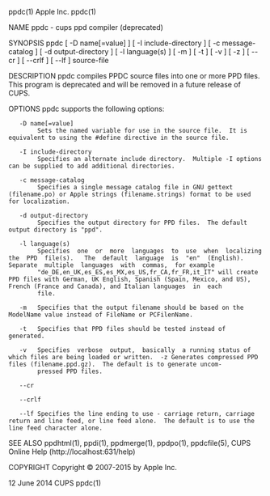 ppdc(1)                                                                                         Apple Inc.                                                                                        ppdc(1)

NAME
       ppdc - cups ppd compiler (deprecated)

SYNOPSIS
       ppdc [ -D name[=value] ] [ -I include-directory ] [ -c message-catalog ] [ -d output-directory ] [ -l language(s) ] [ -m ] [ -t ] [ -v ] [ -z ] [ --cr ] [ --crlf ] [ --lf ] source-file

DESCRIPTION
       ppdc compiles PPDC source files into one or more PPD files.  This program is deprecated and will be removed in a future release of CUPS.

OPTIONS
       ppdc supports the following options:

       -D name[=value]
            Sets the named variable for use in the source file.  It is equivalent to using the #define directive in the source file.

       -I include-directory
            Specifies an alternate include directory.  Multiple -I options can be supplied to add additional directories.

       -c message-catalog
            Specifies a single message catalog file in GNU gettext (filename.po) or Apple strings (filename.strings) format to be used for localization.

       -d output-directory
            Specifies the output directory for PPD files.  The default output directory is "ppd".

       -l language(s)
            Specifies  one  or  more  languages  to  use  when  localizing  the  PPD  file(s).   The  default  language  is  "en"  (English).   Separate  multiple  languages  with  commas,  for example
            "de_DE,en_UK,es_ES,es_MX,es_US,fr_CA,fr_FR,it_IT" will create PPD files with German, UK English, Spanish (Spain, Mexico, and US), French (France and Canada), and Italian languages  in  each
            file.

       -m   Specifies that the output filename should be based on the ModelName value instead of FileName or PCFilenName.

       -t   Specifies that PPD files should be tested instead of generated.

       -v   Specifies  verbose  output,  basically  a running status of which files are being loaded or written.  -z Generates compressed PPD files (filename.ppd.gz).  The default is to generate uncom‐
            pressed PPD files.

       --cr

       --crlf

       --lf Specifies the line ending to use - carriage return, carriage return and line feed, or line feed alone.  The default is to use the line feed character alone.

SEE ALSO
       ppdhtml(1), ppdi(1), ppdmerge(1), ppdpo(1), ppdcfile(5), CUPS Online Help (http://localhost:631/help)

COPYRIGHT
       Copyright © 2007-2015 by Apple Inc.

12 June 2014                                                                                       CUPS                                                                                           ppdc(1)
